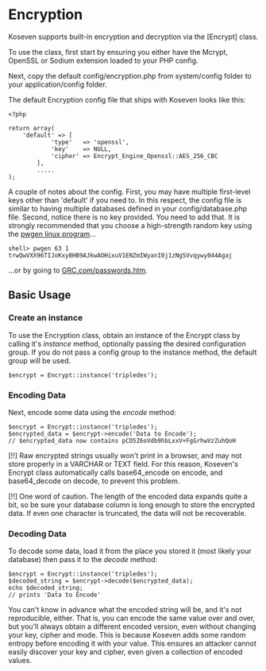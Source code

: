 # Encryption

Koseven supports built-in encryption and decryption via the [Encrypt] class.

To use the class, first start by ensuring you either have the Mcrypt, OpenSSL or Sodium extension loaded to your PHP config. 

Next, copy the default config/encryption.php from system/config folder to your application/config folder.

The default Encryption config file that ships with Koseven looks like this:

    <?php

    return array(
        'default' => [
        		'type'	 => 'openssl',
        		'key'	 => NULL,
        		'cipher' => Encrypt_Engine_Openssl::AES_256_CBC
        	],
        	.....
    );


A couple of notes about the config.
First, you may have multiple first-level keys other than 'default' if you need to.
In this respect, the config file is similar to having multiple databases defined in your config/database.php file.
Second, notice there is no key provided. You need to add that.
It is strongly recommended that you choose a high-strength random key using the [pwgen linux program](http://linux.die.net/man/1/pwgen)...

    shell> pwgen 63 1
    trwQwVXX96TIJoKxyBHB9AJkwAOHixuV1ENZmIWyanI0j1zNgSVvqywy044Agaj

...or by going to [GRC.com/passwords.htm](https://www.grc.com/passwords.htm).

## Basic Usage

### Create an instance

To use the Encryption class, obtain an instance of the Encrypt class by calling it's *instance* method,
optionally passing the desired configuration group. If you do not pass a config group to the instance method,
the default group will be used.

    $encrypt = Encrypt::instance('tripledes');

### Encoding Data

Next, encode some data using the *encode* method:

    $encrypt = Encrypt::instance('tripledes');
    $encrypted_data = $encrypt->encode('Data to Encode');
    // $encrypted_data now contains pCD5Z6oVdb9hbLxxV+FgGrhwVzZuhQoH

[!!] Raw encrypted strings usually won't print in a browser, and may not store properly in a VARCHAR or TEXT field. For this reason, Koseven's Encrypt class automatically calls base64_encode on encode, and base64_decode on decode, to prevent this problem.

[!!] One word of caution. The length of the encoded data expands quite a bit, so be sure your database column is long enough to store the encrypted data. If even one character is truncated, the data will not be recoverable.

### Decoding Data

To decode some data, load it from the place you stored it (most likely your database) then pass it to the *decode* method:

    $encrypt = Encrypt::instance('tripledes');
    $decoded_string = $encrypt->decode($encrypted_data);
    echo $decoded_string;
    // prints 'Data to Encode'

You can't know in advance what the encoded string will be, and it's not reproducible, either.
That is, you can encode the same value over and over, but you'll always obtain a different encoded version,
even without changing your key, cipher and mode.  This is because Koseven adds some random entropy before encoding it with your value.
This ensures an attacker cannot easily discover your key and cipher, even given a collection of encoded values.
